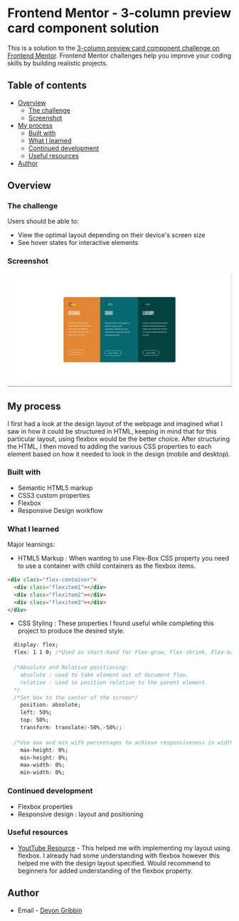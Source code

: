 # Frontend Mentor - 3-column preview card component solution

This is a solution to the [3-column preview card component challenge on Frontend Mentor](https://www.frontendmentor.io/challenges/3column-preview-card-component-pH92eAR2-). Frontend Mentor challenges help you improve your coding skills by building realistic projects. 

## Table of contents

- [Overview](#overview)
  - [The challenge](#the-challenge)
  - [Screenshot](#screenshot)
- [My process](#my-process)
  - [Built with](#built-with)
  - [What I learned](#what-i-learned)
  - [Continued development](#continued-development)
  - [Useful resources](#useful-resources)
- [Author](#author)

## Overview

### The challenge

Users should be able to:

- View the optimal layout depending on their device's screen size
- See hover states for interactive elements

### Screenshot

![](./solution-screenshot/desktop.PNG)

## My process

I first had a look at the design layout of the webpage and imagined what I saw in how it could be structured in HTML, keeping in mind that for this particular layout, using flexbox would be the better choice.
After structuring the HTML, I then moved to adding the various CSS properties to each element based on how it needed to look in the design (mobile and desktop).

### Built with

- Semantic HTML5 markup
- CSS3 custom properties
- Flexbox
- Responsive Design workflow

### What I learned

Major learnings:

- HTML5 Markup : When wanting to use Flex-Box CSS property you need to use a container with child containers as the flexbox items.
```html
<div class="flex-container">
  <div class="flexitem1"></div>
  <div class="flexitem2"></div>
  <div class="flexitem3"></div>
</div>
```

- CSS Styling : These properties I found useful while completing this project to produce the desired style.
```css
  display: flex;
  flex: 1 1 0; /*Used as short-hand for Flex-grow, Flex-shrink, Flex-basis*/

  /*Absolute and Relative positioning: 
    absolute : used to take element out of document flow.
    relative : used to position relative to the parent element.
  */
  /*Set box to the center of the screen*/
    position: absolute;
    left: 50%;
    top: 50%;
    transform: translate(-50%,-50%);

  /*Use max and min with percentages to achieve responsiveness in width and height*/
    max-height: 0%;
    min-height: 0%;
    max-width: 0%;
    min-width: 0%;
```

### Continued development

- Flexbox properties
- Responsive design : layout and positioning

### Useful resources

- [YoutTube Resource](https://www.youtube.com/watch?v=sanswTlz4ZY) - This helped me with implementing my layout using flexbox. I already had some understanding with flexbox however this helped me with the design layout specified. Would recommend to beginners for added understanding of the flexbox property.

## Author

- Email - [Devon Gribbin](devongribbin@gmail.com)
